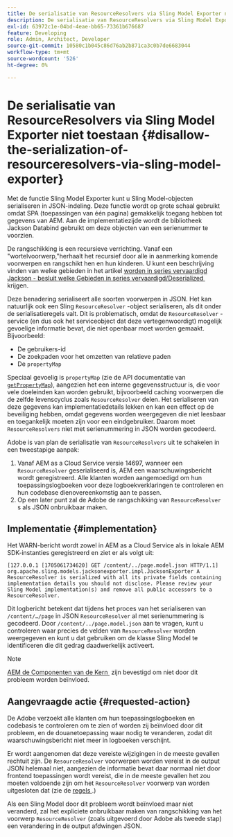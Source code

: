 ```yaml
---
title: De serialisatie van ResourceResolvers via Sling Model Exporter niet toestaan
description: De serialisatie van ResourceResolvers via Sling Model Exporter niet toestaan
exl-id: 63972c1e-04bd-4eae-bb65-73361b676687
feature: Developing
role: Admin, Architect, Developer
source-git-commit: 10580c1b045c86d76ab2b871ca3c0b7de6683044
workflow-type: tm+mt
source-wordcount: '526'
ht-degree: 0%

---
```


# De serialisatie van ResourceResolvers via Sling Model Exporter niet toestaan {#disallow-the-serialization-of-resourceresolvers-via-sling-model-exporter}

Met de functie Sling Model Exporter kunt u Sling Model-objecten serialiseren in JSON-indeling. Deze functie wordt op grote schaal gebruikt omdat SPA (toepassingen van één pagina) gemakkelijk toegang hebben tot gegevens van AEM. Aan de implementatiezijde wordt de bibliotheek Jackson Databind gebruikt om deze objecten van een serienummer te voorzien.

De rangschikking is een recursieve verrichting. Vanaf een &quot;wortelvoorwerp,&quot;herhaalt het recursief door alle in aanmerking komende voorwerpen en rangschikt hen en hun kinderen. U kunt een beschrijving vinden van welke gebieden in het artikel [&#x200B; worden in series vervaardigd Jackson - besluit welke Gebieden in series vervaardigd/Deserialized &#x200B;](https://www.baeldung.com/jackson-field-serializable-deserializable-or-not) krijgen.

Deze benadering serialiseert alle soorten voorwerpen in JSON. Het kan natuurlijk ook een Sling `ResourceResolver` -object serialiseren, als dit onder de serialisatieregels valt. Dit is problematisch, omdat de `ResourceResolver` -service (en dus ook het serviceobject dat deze vertegenwoordigt) mogelijk gevoelige informatie bevat, die niet openbaar moet worden gemaakt. Bijvoorbeeld:

* De gebruikers-id
* De zoekpaden voor het omzetten van relatieve paden
* De `propertyMap`

Speciaal gevoelig is `propertyMap` (zie de API documentatie van [`getPropertyMap` &#x200B;](https://sling.apache.org/apidocs/sling12/org/apache/sling/api/resource/ResourceResolver.html#getPropertyMap--)), aangezien het een interne gegevensstructuur is, die voor vele doeleinden kan worden gebruikt, bijvoorbeeld caching voorwerpen die de zelfde levenscyclus zoals `ResourceResolver` delen. Het serialiseren van deze gegevens kan implementatiedetails lekken en kan een effect op de beveiliging hebben, omdat gegevens worden weergegeven die niet leesbaar en toegankelijk moeten zijn voor een eindgebruiker. Daarom moet `ResourceResolvers` niet met serienummering in JSON worden gecodeerd.

Adobe is van plan de serialisatie van `ResourceResolvers` uit te schakelen in een tweestapige aanpak:

1. Vanaf AEM as a Cloud Service versie 14697, wanneer een `ResourceResolver` geserialiseerd is, AEM een waarschuwingsbericht wordt geregistreerd. Alle klanten worden aangemoedigd om hun toepassingslogboeken voor deze logboekverklaringen te controleren en hun codebase dienovereenkomstig aan te passen.
1. Op een later punt zal de Adobe de rangschikking van `ResourceResolver` s als JSON onbruikbaar maken.

## Implementatie {#implementation}

Het WARN-bericht wordt zowel in AEM as a Cloud Service als in lokale AEM SDK-instanties geregistreerd en ziet er als volgt uit:

```text
[127.0.0.1 [1705061734620] GET /content/../page.model.json HTTP/1.1] org.apache.sling.models.jacksonexporter.impl.JacksonExporter A ResourceResolver is serialized with all its private fields containing implementation details you should not disclose. Please review your Sling Model implementation(s) and remove all public accessors to a ResourceResolver.
```

Dit logbericht betekent dat tijdens het proces van het serialiseren van `/content/…/page` in JSON `ResourceResolver` al met serienummering is gecodeerd. Door `/content/../page.model.json` aan te vragen, kunt u controleren waar precies de velden van `ResourceResolver` worden weergegeven en kunt u dat gebruiken om de klasse Sling Model te identificeren die dit gedrag daadwerkelijk activeert.


>[!NOTE]
>
>[&#x200B; AEM de Componenten van de Kern &#x200B;](https://experienceleague.adobe.com/nl/docs/experience-manager-core-components/using/introduction) zijn bevestigd om niet door dit probleem worden beïnvloed.

## Aangevraagde actie {#requested-action}

De Adobe verzoekt alle klanten om hun toepassingslogboeken en codebasis te controleren om te zien of worden zij beïnvloed door dit probleem, en de douanetoepassing waar nodig te veranderen, zodat dit waarschuwingsbericht niet meer in logboeken verschijnt.

Er wordt aangenomen dat deze vereiste wijzigingen in de meeste gevallen rechtuit zijn. De `ResourceResolver` voorwerpen worden vereist in de output JSON helemaal niet, aangezien de informatie bevat daar normaal niet door frontend toepassingen wordt vereist, die in de meeste gevallen het zou moeten voldoende zijn om het `ResourceResolver` voorwerp van worden uitgesloten dat (zie de [&#x200B; regels &#x200B;](https://www.baeldung.com/jackson-field-serializable-deserializable-or-not).)

Als een Sling Model door dit probleem wordt beïnvloed maar niet veranderd, zal het expliciete onbruikbaar maken van rangschikking van het voorwerp `ResourceResolver` (zoals uitgevoerd door Adobe als tweede stap) een verandering in de output afdwingen JSON.
